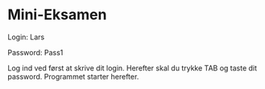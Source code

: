 # Mini-Eksamen
Login: Lars

Password: Pass1


Log ind ved først at skrive dit login. Herefter skal du trykke TAB og taste dit password. 
Programmet starter herefter.
